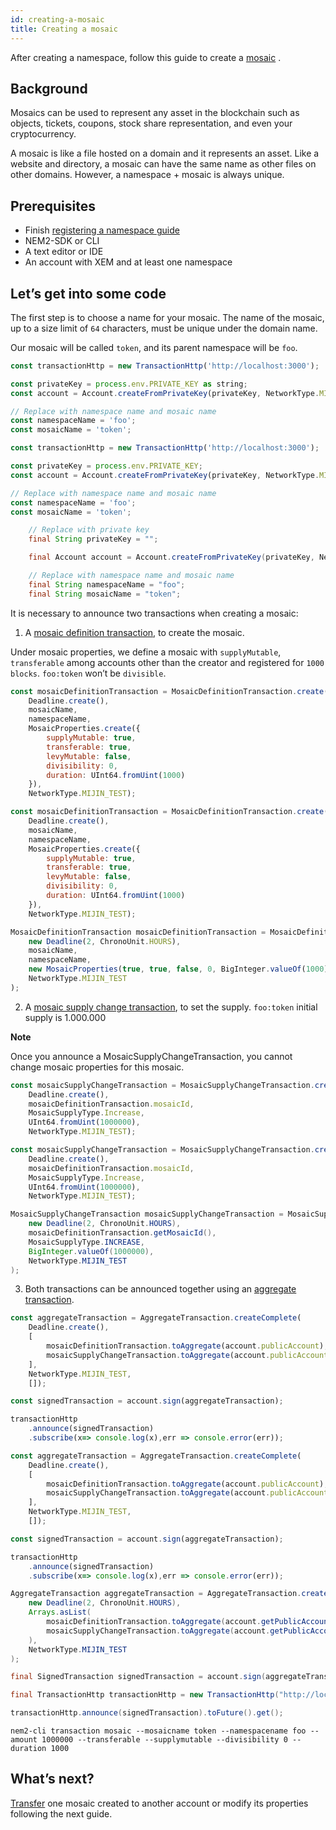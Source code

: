 ```yaml
---
id: creating-a-mosaic
title: Creating a mosaic
---
```

After creating a namespace, follow this guide to create a [mosaic](../../built-in-features/mosaic.md) .

## Background

Mosaics can be used to represent any asset in the blockchain such as objects, tickets, coupons, stock share representation, and even your cryptocurrency.

A mosaic is like a file hosted on a domain and it represents an asset. Like a website and directory, a mosaic can have the same name as other files on other domains. However, a namespace + mosaic is always unique.

## Prerequisites

- Finish [registering a namespace guide](../namespace/registering-a-namespace.md)
- NEM2-SDK or CLI
- A text editor or IDE
- An account with XEM and at least one namespace

## Let’s get into some code

The first step is to choose a name for your mosaic. The name of the mosaic, up to a size limit of `64` characters, must be unique under the domain name.

Our mosaic will be called `token`, and its parent namespace will be `foo`.

<!--DOCUSAURUS_CODE_TABS-->
<!--TypeScript-->
```js
const transactionHttp = new TransactionHttp('http://localhost:3000');

const privateKey = process.env.PRIVATE_KEY as string;
const account = Account.createFromPrivateKey(privateKey, NetworkType.MIJIN_TEST);

// Replace with namespace name and mosaic name
const namespaceName = 'foo';
const mosaicName = 'token';
```

<!--JavaScript-->
```js
const transactionHttp = new TransactionHttp('http://localhost:3000');

const privateKey = process.env.PRIVATE_KEY;
const account = Account.createFromPrivateKey(privateKey, NetworkType.MIJIN_TEST);

// Replace with namespace name and mosaic name
const namespaceName = 'foo';
const mosaicName = 'token';
```

<!--Java-->
```java
    // Replace with private key
    final String privateKey = "";

    final Account account = Account.createFromPrivateKey(privateKey, NetworkType.MIJIN_TEST);

    // Replace with namespace name and mosaic name
    final String namespaceName = "foo";
    final String mosaicName = "token";
```
<!--END_DOCUSAURUS_CODE_TABS-->

It is necessary to announce two transactions when creating a mosaic:

1. A [mosaic definition transaction](../../built-in-features/mosaic.md#mosaicdefinitiontransaction), to create the mosaic.

Under mosaic properties, we define a mosaic with `supplyMutable`, `transferable` among accounts other than the creator and registered for `1000 blocks`. `foo:token` won’t be `divisible`.

<!--DOCUSAURUS_CODE_TABS-->
<!--TypeScript-->
```js
const mosaicDefinitionTransaction = MosaicDefinitionTransaction.create(
    Deadline.create(),
    mosaicName,
    namespaceName,
    MosaicProperties.create({
        supplyMutable: true,
        transferable: true,
        levyMutable: false,
        divisibility: 0,
        duration: UInt64.fromUint(1000)
    }),
    NetworkType.MIJIN_TEST);
```

<!--JavaScript-->
```js
const mosaicDefinitionTransaction = MosaicDefinitionTransaction.create(
    Deadline.create(),
    mosaicName,
    namespaceName,
    MosaicProperties.create({
        supplyMutable: true,
        transferable: true,
        levyMutable: false,
        divisibility: 0,
        duration: UInt64.fromUint(1000)
    }),
    NetworkType.MIJIN_TEST);
```

<!--Java-->
```js
MosaicDefinitionTransaction mosaicDefinitionTransaction = MosaicDefinitionTransaction.create(
    new Deadline(2, ChronoUnit.HOURS),
    mosaicName,
    namespaceName,
    new MosaicProperties(true, true, false, 0, BigInteger.valueOf(1000)),
    NetworkType.MIJIN_TEST
);
```
<!--END_DOCUSAURUS_CODE_TABS-->

2. A [mosaic supply change transaction](../../built-in-features/mosaic.md#mosaicsupplychangetransaction), to set the supply. `foo:token` initial supply is 1.000.000

<div class=info>

**Note**

Once you announce a MosaicSupplyChangeTransaction, you cannot change mosaic properties for this mosaic.

</div>

<!--DOCUSAURUS_CODE_TABS-->
<!--TypeScript-->
```js
const mosaicSupplyChangeTransaction = MosaicSupplyChangeTransaction.create(
    Deadline.create(),
    mosaicDefinitionTransaction.mosaicId,
    MosaicSupplyType.Increase,
    UInt64.fromUint(1000000),
    NetworkType.MIJIN_TEST);
```

<!--JavaScript-->
```js
const mosaicSupplyChangeTransaction = MosaicSupplyChangeTransaction.create(
    Deadline.create(),
    mosaicDefinitionTransaction.mosaicId,
    MosaicSupplyType.Increase,
    UInt64.fromUint(1000000),
    NetworkType.MIJIN_TEST);
```

<!--Java-->
```java
MosaicSupplyChangeTransaction mosaicSupplyChangeTransaction = MosaicSupplyChangeTransaction.create(
    new Deadline(2, ChronoUnit.HOURS),
    mosaicDefinitionTransaction.getMosaicId(),
    MosaicSupplyType.INCREASE,
    BigInteger.valueOf(1000000),
    NetworkType.MIJIN_TEST
);
```
<!--END_DOCUSAURUS_CODE_TABS-->

3. Both transactions can be announced together using an [aggregate transaction](../../built-in-features/aggregate-transaction.md#examples).

<!--DOCUSAURUS_CODE_TABS-->
<!--TypeScript-->
```js
const aggregateTransaction = AggregateTransaction.createComplete(
    Deadline.create(),
    [
        mosaicDefinitionTransaction.toAggregate(account.publicAccount),
        mosaicSupplyChangeTransaction.toAggregate(account.publicAccount)
    ],
    NetworkType.MIJIN_TEST,
    []);

const signedTransaction = account.sign(aggregateTransaction);

transactionHttp
    .announce(signedTransaction)
    .subscribe(x=> console.log(x),err => console.error(err));
```

<!--JavaScript-->
```js
const aggregateTransaction = AggregateTransaction.createComplete(
    Deadline.create(),
    [
        mosaicDefinitionTransaction.toAggregate(account.publicAccount),
        mosaicSupplyChangeTransaction.toAggregate(account.publicAccount)
    ],
    NetworkType.MIJIN_TEST,
    []);

const signedTransaction = account.sign(aggregateTransaction);

transactionHttp
    .announce(signedTransaction)
    .subscribe(x=> console.log(x),err => console.error(err));
```

<!--Java-->
```java
AggregateTransaction aggregateTransaction = AggregateTransaction.createComplete(
    new Deadline(2, ChronoUnit.HOURS),
    Arrays.asList(
        mosaicDefinitionTransaction.toAggregate(account.getPublicAccount()),
        mosaicSupplyChangeTransaction.toAggregate(account.getPublicAccount())
    ),
    NetworkType.MIJIN_TEST
);

final SignedTransaction signedTransaction = account.sign(aggregateTransaction);

final TransactionHttp transactionHttp = new TransactionHttp("http://localhost:3000");

transactionHttp.announce(signedTransaction).toFuture().get();
```

<!--Bash-->
```
nem2-cli transaction mosaic --mosaicname token --namespacename foo --amount 1000000 --transferable --supplymutable --divisibility 0 --duration 1000
```

<!--END_DOCUSAURUS_CODE_TABS-->

## What’s next?

[Transfer](../transaction/sending-a-transfer-transaction.md) one mosaic created to another account or modify its properties following the next guide.



